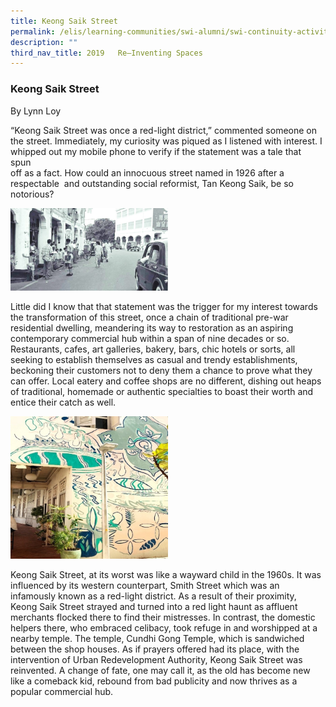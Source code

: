 ```yaml
---
title: Keong Saik Street
permalink: /elis/learning-communities/swi-alumni/swi-continuity-activities/keong-saik-street/
description: ""
third_nav_title: 2019   Re–Inventing Spaces
---
```


### Keong Saik Street

By Lynn Loy

“Keong Saik Street was once a red-light district,” commented someone on the street. Immediately, my curiosity was piqued as I listened with interest. I whipped out my mobile phone to verify if the statement was a tale that spun   
off as a fact. How could an innocuous street named in 1926 after a  respectable  and outstanding social reformist, Tan Keong Saik, be so notorious?

<img src="/images/keong1.jpg" 
     style="width:50%">

Little did I know that that statement was the trigger for my interest towards the transformation of this street, once a chain of traditional pre-war residential dwelling, meandering its way to restoration as an aspiring contemporary commercial hub within a span of nine decades or so. Restaurants, cafes, art galleries, bakery, bars, chic hotels or sorts, all seeking to establish themselves as casual and trendy establishments, beckoning their customers not to deny them a chance to prove what they can offer. Local eatery and coffee shops are no different, dishing out heaps of traditional, homemade or authentic specialties to boast their worth and entice their catch as well.

<img src="/images/keong2a.jpg" 
     style="width:50%">
		

Keong Saik Street, at its worst was like a wayward child in the 1960s. It was influenced by its western counterpart, Smith Street which was an infamously known as a red-light district. As a result of their proximity, Keong Saik Street strayed and turned into a red light haunt as affluent merchants flocked there to find their mistresses. In contrast, the domestic helpers there, who embraced celibacy, took refuge in and worshipped at a nearby temple. The temple, Cundhi Gong Temple, which is sandwiched between the shop houses. As if prayers offered had its place, with the intervention of Urban Redevelopment Authority, Keong Saik Street was reinvented. A change of fate, one may call it, as the old has become new like a comeback kid, rebound from bad publicity and now thrives as a popular commercial hub.